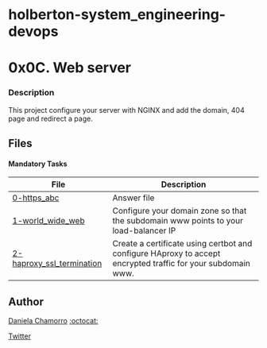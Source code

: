 # holberton-system_engineering-devops

# 0x0C. Web server
### Description
This project configure your server with NGINX and add the domain, 404 page and redirect a page.


## Files
#### Mandatory Tasks

| File | Description |
| ------ | ------ |
| [0-https_abc](0-https_abc) | Answer file |
| [1-world_wide_web](1-world_wide_web) | Configure your domain zone so that the subdomain www points to your load-balancer IP |
| [2-haproxy_ssl_termination](2-haproxy_ssl_termination) | Create a certificate using certbot and configure HAproxy to accept encrypted traffic for your subdomain www. |

## Author

[Daniela Chamorro](https://www.linkedin.com/in/daniela-alexandra-chamorro-guerrero-666805a1/) [:octocat:](https://github.com/dalexach)

[Twitter](https://twitter.com/dalexach)
